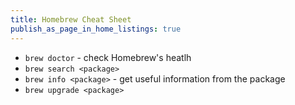 ```yaml
---
title: Homebrew Cheat Sheet
publish_as_page_in_home_listings: true
---
```


- `brew doctor` - check Homebrew's heatlh
- `brew search <package>`
- `brew info <package>` - get useful information from the package
- `brew upgrade <package>` 